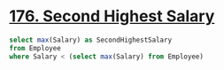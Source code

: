 # <a href="https://leetcode.com/problems/second-highest-salary/">176. Second Highest Salary</a>

```sql
select max(Salary) as SecondHighestSalary 
from Employee 
where Salary < (select max(Salary) from Employee)
```